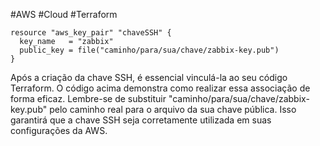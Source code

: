 #AWS #Cloud #Terraform 

```hcl
resource "aws_key_pair" "chaveSSH" {
  key_name   = "zabbix"
  public_key = file("caminho/para/sua/chave/zabbix-key.pub")
}
```

Após a criação da chave SSH, é essencial vinculá-la ao seu código Terraform. O código acima demonstra como realizar essa associação de forma eficaz. Lembre-se de substituir "caminho/para/sua/chave/zabbix-key.pub" pelo caminho real para o arquivo da sua chave pública. Isso garantirá que a chave SSH seja corretamente utilizada em suas configurações da AWS.